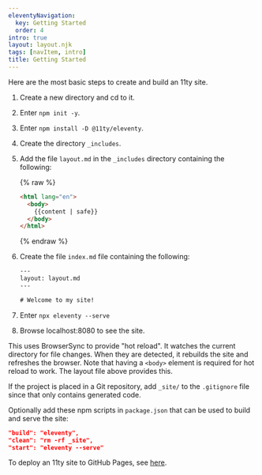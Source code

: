 ```yaml
---
eleventyNavigation:
  key: Getting Started
  order: 4
intro: true
layout: layout.njk
tags: [navItem, intro]
title: Getting Started
---
```


Here are the most basic steps to create and build an 11ty site.

1. Create a new directory and cd to it.
1. Enter `npm init -y`.
1. Enter `npm install -D @11ty/eleventy`.
1. Create the directory `_includes`.
1. Add the file `layout.md` in the `_includes`
   directory containing the following:

   {% raw %}

   ```html
   <html lang="en">
     <body>
       {{content | safe}}
     </body>
   </html>
   ```

   {% endraw %}

1. Create the file `index.md` file containing the following:

   ```html
   ---
   layout: layout.md
   ---

   # Welcome to my site!
   ```

1. Enter `npx eleventy --serve`
1. Browse localhost:8080 to see the site.

This uses BrowserSync to provide "hot reload".
It watches the current directory for file changes.
When they are detected, it rebuilds the site and refreshes the browser.
Note that having a `<body>` element is required for hot reload to work.
The layout file above provides this.

If the project is placed in a Git repository,
add `_site/` to the `.gitignore` file
since that only contains generated code.

Optionally add these npm scripts in `package.json`
that can be used to build and serve the site:

```json
"build": "eleventy",
"clean": "rm -rf _site",
"start": "eleventy --serve"
```

To deploy an 11ty site to GitHub Pages,
see [here](/blog/github-pages).
